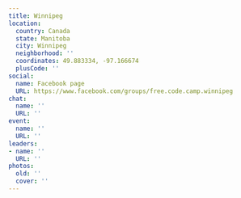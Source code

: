 ```yaml
---
title: Winnipeg
location:
  country: Canada
  state: Manitoba
  city: Winnipeg
  neighborhood: ''
  coordinates: 49.883334, -97.166674
  plusCode: ''
social:
  name: Facebook page
  URL: https://www.facebook.com/groups/free.code.camp.winnipeg
chat:
  name: ''
  URL: ''
event:
  name: ''
  URL: ''
leaders:
- name: ''
  URL: ''
photos:
  old: ''
  cover: ''
---
```

